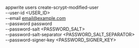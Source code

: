 appwrite users create-scrypt-modified-user \
    --user-id <USER_ID> \
    --email email@example.com \
    --password password \
    --password-salt <PASSWORD_SALT> \
    --password-salt-separator <PASSWORD_SALT_SEPARATOR> \
    --password-signer-key <PASSWORD_SIGNER_KEY>
